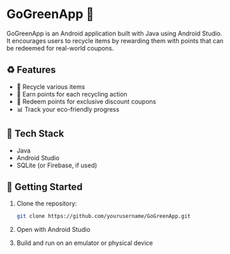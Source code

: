 # GoGreenApp 🌿

GoGreenApp is an Android application built with Java using Android Studio. It encourages users to recycle items by rewarding them with points that can be redeemed for real-world coupons.

## ♻️ Features

- 📸 Recycle various items
- 🎯 Earn points for each recycling action
- 🎁 Redeem points for exclusive discount coupons
- 📊 Track your eco-friendly progress

## 🚀 Tech Stack

- Java
- Android Studio
- SQLite (or Firebase, if used)

## 📱 Getting Started

1. Clone the repository:
   ```bash
   git clone https://github.com/yourusername/GoGreenApp.git
2. Open with Android Studio

3. Build and run on an emulator or physical device
